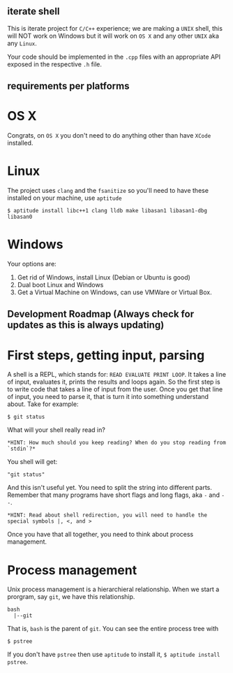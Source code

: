 iterate shell
-------------

This is iterate project for `C/C++` experience; we are making a `UNIX`
shell, this will NOT work on Windows but it will work on `OS X` and
any other `UNIX` aka any `Linux`.

Your code should be implemented in the `.cpp` files with an
appropriate API exposed in the respective `.h` file.

requirements per platforms
--------------------------

# OS X

Congrats, on `OS X` you don't need to do anything other than have
`XCode` installed.

# Linux 

The project uses `clang` and the `fsanitize` so you'll need to have
these installed on your machine, use `aptitude`

```shell
$ aptitude install libc++1 clang lldb make libasan1 libasan1-dbg libasan0
```

# Windows

Your options are: 

1. Get rid of Windows, install Linux (Debian or Ubuntu is good)
2. Dual boot Linux and Windows
3. Get a Virtual Machine on Windows, can use VMWare or Virtual Box.

Development Roadmap (Always check for updates as this is always updating)
-------------------------------------------------------------------------

# First steps, getting input, parsing

A shell is a REPL, which stands for: `READ EVALUATE PRINT LOOP`. It
takes a line of input, evaluates it, prints the results and loops
again. So the first step is to write code that takes a line of input
from the user. Once you get that line of input, you need to parse
it, that is turn it into something understand about. Take for example:

```shell
$ git status
```

What will your shell really read in? 

```
*HINT: How much should you keep reading? When do you stop reading from `stdin`?*
```

You shell will get:

```
"git status"
```

And this isn't useful yet. You need to split the string into different
parts. Remember that many programs have short flags and long flags,
aka `-` and `--`.

```
*HINT: Read about shell redirection, you will need to handle the
special symbols |, <, and >
```

Once you have that all together, you need to think about process management.

# Process management

Unix process management is a hierarchieral relationship. When we start
a prorgram, say `git`, we have this relationship.

```
bash
  |--git
```

That is, `bash` is the parent of `git`. You can see the entire process
tree with

```
$ pstree
```

If you don't have `pstree` then use `aptitude` to install it,
`$ aptitude install pstree`.

